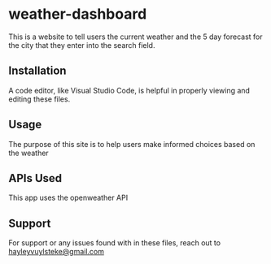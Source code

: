 # weather-dashboard

This is a website to tell users the current weather and the 5 day forecast for the city that they enter into the search field.


## Installation
A code editor, like Visual Studio Code, is helpful in properly viewing and editing these files. 

## Usage
The purpose of this site is to help users make informed choices based on the weather

## APIs Used
This app uses the openweather API

## Support
For support or any issues found with in these files, reach out to hayleyvuylsteke@gmail.com
